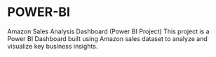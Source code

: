 # POWER-BI
Amazon Sales Analysis Dashboard (Power BI Project)  This project is a Power BI Dashboard built using Amazon sales dataset to analyze and visualize key business insights.
